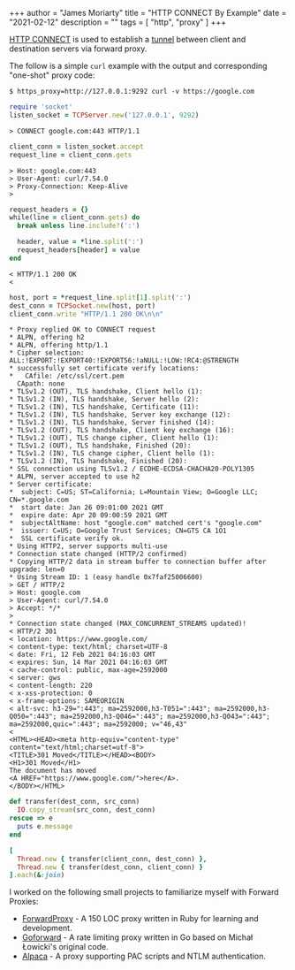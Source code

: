 +++
author = "James Moriarty"
title = "HTTP CONNECT By Example"
date = "2021-02-12"
description = ""
tags = [
  "http",
  "proxy"
]
+++

[HTTP CONNECT](https://tools.ietf.org/html/rfc7231#section-4.3.6) is used to establish a [tunnel](https://en.wikipedia.org/wiki/HTTP_tunnel) between client and destination servers via forward proxy. 

The follow is a simple `curl` example with the output and corresponding "one-shot" proxy code:

```
$ https_proxy=http://127.0.0.1:9292 curl -v https://google.com
```

```ruby
require 'socket'
listen_socket = TCPServer.new('127.0.0.1', 9292)
```

```
> CONNECT google.com:443 HTTP/1.1
```

```ruby
client_conn = listen_socket.accept
request_line = client_conn.gets
```

```
> Host: google.com:443
> User-Agent: curl/7.54.0
> Proxy-Connection: Keep-Alive
> 
```

```ruby
request_headers = {}
while(line = client_conn.gets) do
  break unless line.include?(':')

  header, value = *line.split(':')
  request_headers[header] = value
end
```

```
< HTTP/1.1 200 OK
< 
```

```ruby
host, port = *request_line.split[1].split(':')
dest_conn = TCPSocket.new(host, port)
client_conn.write "HTTP/1.1 200 OK\n\n"
```

```
* Proxy replied OK to CONNECT request
* ALPN, offering h2
* ALPN, offering http/1.1
* Cipher selection: ALL:!EXPORT:!EXPORT40:!EXPORT56:!aNULL:!LOW:!RC4:@STRENGTH
* successfully set certificate verify locations:
*   CAfile: /etc/ssl/cert.pem
  CApath: none
* TLSv1.2 (OUT), TLS handshake, Client hello (1):
* TLSv1.2 (IN), TLS handshake, Server hello (2):
* TLSv1.2 (IN), TLS handshake, Certificate (11):
* TLSv1.2 (IN), TLS handshake, Server key exchange (12):
* TLSv1.2 (IN), TLS handshake, Server finished (14):
* TLSv1.2 (OUT), TLS handshake, Client key exchange (16):
* TLSv1.2 (OUT), TLS change cipher, Client hello (1):
* TLSv1.2 (OUT), TLS handshake, Finished (20):
* TLSv1.2 (IN), TLS change cipher, Client hello (1):
* TLSv1.2 (IN), TLS handshake, Finished (20):
* SSL connection using TLSv1.2 / ECDHE-ECDSA-CHACHA20-POLY1305
* ALPN, server accepted to use h2
* Server certificate:
*  subject: C=US; ST=California; L=Mountain View; O=Google LLC; CN=*.google.com
*  start date: Jan 26 09:01:00 2021 GMT
*  expire date: Apr 20 09:00:59 2021 GMT
*  subjectAltName: host "google.com" matched cert's "google.com"
*  issuer: C=US; O=Google Trust Services; CN=GTS CA 1O1
*  SSL certificate verify ok.
* Using HTTP2, server supports multi-use
* Connection state changed (HTTP/2 confirmed)
* Copying HTTP/2 data in stream buffer to connection buffer after upgrade: len=0
* Using Stream ID: 1 (easy handle 0x7faf25006600)
> GET / HTTP/2
> Host: google.com
> User-Agent: curl/7.54.0
> Accept: */*
> 
* Connection state changed (MAX_CONCURRENT_STREAMS updated)!
< HTTP/2 301 
< location: https://www.google.com/
< content-type: text/html; charset=UTF-8
< date: Fri, 12 Feb 2021 04:16:03 GMT
< expires: Sun, 14 Mar 2021 04:16:03 GMT
< cache-control: public, max-age=2592000
< server: gws
< content-length: 220
< x-xss-protection: 0
< x-frame-options: SAMEORIGIN
< alt-svc: h3-29=":443"; ma=2592000,h3-T051=":443"; ma=2592000,h3-Q050=":443"; ma=2592000,h3-Q046=":443"; ma=2592000,h3-Q043=":443"; ma=2592000,quic=":443"; ma=2592000; v="46,43"
< 
<HTML><HEAD><meta http-equiv="content-type" content="text/html;charset=utf-8">
<TITLE>301 Moved</TITLE></HEAD><BODY>
<H1>301 Moved</H1>
The document has moved
<A HREF="https://www.google.com/">here</A>.
</BODY></HTML>
```

```ruby
def transfer(dest_conn, src_conn)
  IO.copy_stream(src_conn, dest_conn)
rescue => e
  puts e.message
end

[
  Thread.new { transfer(client_conn, dest_conn) },
  Thread.new { transfer(dest_conn, client_conn) }
].each(&:join)
```

<style>
pre {
  margin-left: 0%;
}

.highlight pre {
  margin-left: 5%;
}
</style>

I worked on the following small projects to familiarize myself with Forward Proxies:

- [ForwardProxy](https://github.com/jamesmoriarty/forward-proxy) - A 150 LOC proxy written in Ruby for learning and development.
- [Goforward](https://github.com/jamesmoriarty/goforward) - A rate limiting proxy written in Go based on Michał Łowicki's original code.
- [Alpaca](https://github.com/samuong/alpaca) - A proxy supporting PAC scripts and NTLM authentication.
